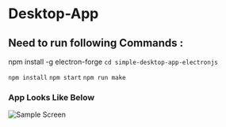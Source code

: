 # Desktop-App

## Need to run following Commands :
npm install -g electron-forge
```cd simple-desktop-app-electronjs```

```npm install```
```npm start```
```npm run make```

### App Looks Like Below
![Sample Screen](https://github.com/AmitKRSaha/Desktop-App/blob/master/simple-desktop-app-electronjs/images/App.png)

